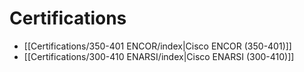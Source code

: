
# Certifications
* [[Certifications/350-401 ENCOR/index|Cisco ENCOR (350-401)]]
* [[Certifications/300-410 ENARSI/index|Cisco ENARSI (300-410)]]